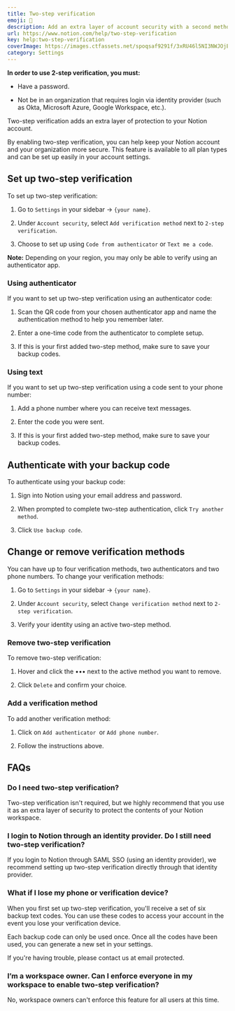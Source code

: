 ```yaml
---
title: Two-step verification
emoji: 🔐
description: Add an extra layer of account security with a second method of verification, also known as 2FA or MFA 🔐
url: https://www.notion.com/help/two-step-verification
key: help:two-step-verification
coverImage: https://images.ctfassets.net/spoqsaf9291f/3xRU46l5NI3NWJOjENHIiG/ca95ec28945a7fdab9bab06ee1f38173/2SV-hero.png
category: Settings
---
```


**In order to use 2-step verification, you must:**

* Have a password.

* Not be in an organization that requires login via identity provider (such as Okta, Microsoft Azure, Google Workspace, etc.).

Two-step verification adds an extra layer of protection to your Notion account.

By enabling two-step verification, you can help keep your Notion account and your organization more secure. This feature is available to all plan types and can be set up easily in your account settings.

## Set up two-step verification

To set up two-step verification:

1. Go to `Settings` in your sidebar → `{your name}`.

2. Under `Account security`, select `Add verification method` next to `2-step verification`.

3. Choose to set up using `Code from authenticator` or `Text me a code`.

**Note:** Depending on your region, you may only be able to verify using an authenticator app.

### Using authenticator

If you want to set up two-step verification using an authenticator code:

1. Scan the QR code from your chosen authenticator app and name the authentication method to help you remember later.

2. Enter a one-time code from the authenticator to complete setup.

3. If this is your first added two-step method, make sure to save your backup codes.

### Using text

If you want to set up two-step verification using a code sent to your phone number:

1. Add a phone number where you can receive text messages.

2. Enter the code you were sent.

3. If this is your first added two-step method, make sure to save your backup codes.

## Authenticate with your backup code

To authenticate using your backup code:

1. Sign into Notion using your email address and password.

2. When prompted to complete two-step authentication, click `Try another method`.

3. Click `Use backup code`.

## Change or remove verification methods

You can have up to four verification methods, two authenticators and two phone numbers. To change your verification methods:

1. Go to `Settings` in your sidebar → `{your name}`.

2. Under `Account security`, select `Change verification method` next to `2-step verification`.

3. Verify your identity using an active two-step method.

### Remove two-step verification

To remove two-step verification:

1. Hover and click the ••• next to the active method you want to remove.

2. Click `Delete` and confirm your choice.

### Add a verification method

To add another verification method:

1. Click on `Add authenticator `or `Add phone number`.

2. Follow the instructions above.


## FAQs

### Do I need two-step verification?

Two<!-- -->-step verification isn't required, but we highly recommend that you use it as an extra layer of security to protect the contents of your Notion workspace.


### I login to Notion through an identity provider. Do I still need two-step verification?

If you login to Notion through SAML SSO (using an identity provider), we recommend setting up two-step verification directly through that identity provider.


### What if I lose my phone or verification device?

When you first set up two-step verification, you'll receive a set of six backup text codes. You can use these codes to access your account in the event you lose your verification device.

Each backup code can only be used once. Once all the codes have been used, you can generate a new set in your settings.

If you're having trouble, please contact us at email protected.


### I’m a workspace owner. Can I enforce everyone in my workspace to enable two-step verification?

No, workspace owners can't enforce this feature for all users at this time.
